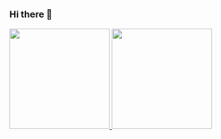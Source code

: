 ### Hi there 👋

<div>
  <a href="https://github.com/nicao2005">
  <img height="180em" src="https://github-readme-stats.vercel.app/api/top-langs/?username=nicao2005&layout=compact&langs_count=7&theme=prussian"/>
     <img height="180em" src="https://github-readme-stats.vercel.app/api?username=nicao2005&show_icons=true&theme=prussian&include_all_commits=true&count_private=true"/>
</div>
